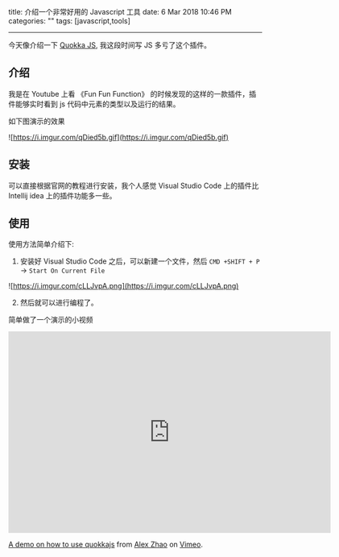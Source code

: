 title: 介绍一个非常好用的 Javascript 工具
date: 6 Mar 2018 10:46 PM
categories: ""
tags: [javascript,tools]

---

今天像介绍一下 [Quokka JS](https://quokkajs.com/), 我这段时间写 JS 多亏了这个插件。

<!--more-->

## 介绍

我是在 Youtube 上看 《Fun Fun Function》 的时候发现的这样的一款插件，插件能够实时看到 js 代码中元素的类型以及运行的结果。

如下图演示的效果

![https://i.imgur.com/qDied5b.gif](https://i.imgur.com/qDied5b.gif) 


## 安装

可以直接根据官网的教程进行安装，我个人感觉 Visual Studio Code 上的插件比 Intellij idea 上的插件功能多一些。

## 使用

使用方法简单介绍下:

1. 安装好 Visual Studio Code 之后，可以新建一个文件，然后 `CMD +SHIFT + P` -> `Start On Current File`

![https://i.imgur.com/cLLJvpA.png](https://i.imgur.com/cLLJvpA.png)

2. 然后就可以进行编程了。

简单做了一个演示的小视频

<iframe src="https://player.vimeo.com/video/258810119" width="640" height="400" frameborder="0" webkitallowfullscreen mozallowfullscreen allowfullscreen></iframe>
<p><a href="https://vimeo.com/258810119">A demo on how to use quokkajs</a> from <a href="https://vimeo.com/user64572850">Alex Zhao</a> on <a href="https://vimeo.com">Vimeo</a>.</p>
